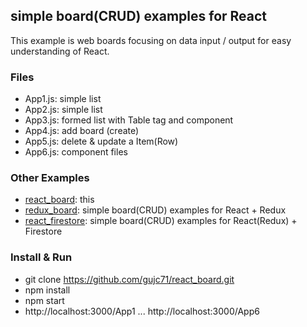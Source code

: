 ## simple board(CRUD) examples for React ##

This example is web boards focusing on data input / output for easy understanding of React.


### Files ###
- App1.js: simple list
- App2.js: simple list
- App3.js: formed list with Table tag and component
- App4.js: add board (create)
- App5.js: delete & update a Item(Row)
- App6.js: component files

### Other Examples ###
- [react_board](https://github.com/gujc71/react_board): this
- [redux_board](https://github.com/gujc71/redux_board): simple board(CRUD) examples for React + Redux
- [react_firestore](https://github.com/gujc71/react_firestore): simple board(CRUD) examples for React(Redux) + Firestore

### Install & Run ###
- git clone https://github.com/gujc71/react_board.git
- npm install
- npm start    
- http://localhost:3000/App1
  ...
  http://localhost:3000/App6
  
